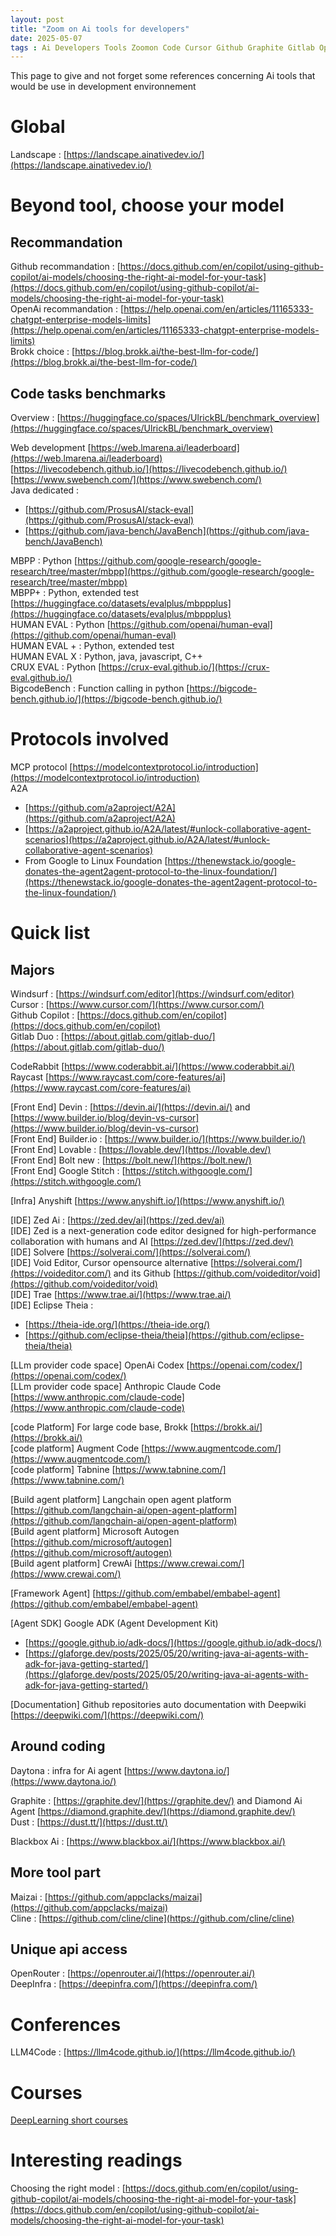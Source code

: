 ```yaml
---
layout: post
title: "Zoom on Ai tools for developers"
date: 2025-05-07
tags : Ai Developers Tools Zoomon Code Cursor Github Graphite Gitlab Openrouter Deepinfra Model Daytona Theia Trae Brokk Models Benchmark Augment Codex Openai Claude Deeplearning Diamond Graphite Mcp A2a
---
```


This page to give and not forget some references concerning Ai tools that would be use in development environnement

# Global

Landscape : [https://landscape.ainativedev.io/](https://landscape.ainativedev.io/)        

# Beyond tool, choose your model

## Recommandation     

Github recommandation : [https://docs.github.com/en/copilot/using-github-copilot/ai-models/choosing-the-right-ai-model-for-your-task](https://docs.github.com/en/copilot/using-github-copilot/ai-models/choosing-the-right-ai-model-for-your-task)     
OpenAi recommandation : [https://help.openai.com/en/articles/11165333-chatgpt-enterprise-models-limits](https://help.openai.com/en/articles/11165333-chatgpt-enterprise-models-limits)       
Brokk choice : [https://blog.brokk.ai/the-best-llm-for-code/](https://blog.brokk.ai/the-best-llm-for-code/)          

## Code tasks benchmarks       

Overview : [https://huggingface.co/spaces/UlrickBL/benchmark_overview](https://huggingface.co/spaces/UlrickBL/benchmark_overview)       

Web development [https://web.lmarena.ai/leaderboard](https://web.lmarena.ai/leaderboard)      
[https://livecodebench.github.io/](https://livecodebench.github.io/)     
[https://www.swebench.com/](https://www.swebench.com/)    
Java dedicated :   
* [https://github.com/ProsusAI/stack-eval](https://github.com/ProsusAI/stack-eval)      
* [https://github.com/java-bench/JavaBench](https://github.com/java-bench/JavaBench)       

MBPP : Python [https://github.com/google-research/google-research/tree/master/mbpp](https://github.com/google-research/google-research/tree/master/mbpp)     
MBPP+ : Python, extended test [https://huggingface.co/datasets/evalplus/mbppplus](https://huggingface.co/datasets/evalplus/mbppplus)        
HUMAN EVAL : Python [https://github.com/openai/human-eval](https://github.com/openai/human-eval)       
HUMAN EVAL + : Python, extended test      
HUMAN EVAL X : Python, java, javascript, C++     
CRUX EVAL : Python [https://crux-eval.github.io/](https://crux-eval.github.io/)     
BigcodeBench : Function calling in python [https://bigcode-bench.github.io/](https://bigcode-bench.github.io/)      

# Protocols involved

MCP protocol [https://modelcontextprotocol.io/introduction](https://modelcontextprotocol.io/introduction)         
A2A 
* [https://github.com/a2aproject/A2A](https://github.com/a2aproject/A2A)                
* [https://a2aproject.github.io/A2A/latest/#unlock-collaborative-agent-scenarios](https://a2aproject.github.io/A2A/latest/#unlock-collaborative-agent-scenarios)                 
* From Google to Linux Foundation [https://thenewstack.io/google-donates-the-agent2agent-protocol-to-the-linux-foundation/](https://thenewstack.io/google-donates-the-agent2agent-protocol-to-the-linux-foundation/)            

# Quick list

## Majors

Windsurf : [https://windsurf.com/editor](https://windsurf.com/editor)       
Cursor : [https://www.cursor.com/](https://www.cursor.com/)        
Github Copilot : [https://docs.github.com/en/copilot](https://docs.github.com/en/copilot)       
Gitlab Duo : [https://about.gitlab.com/gitlab-duo/](https://about.gitlab.com/gitlab-duo/)         

CodeRabbit [https://www.coderabbit.ai/](https://www.coderabbit.ai/)        
Raycast [https://www.raycast.com/core-features/ai](https://www.raycast.com/core-features/ai)        

[Front End] Devin : [https://devin.ai/](https://devin.ai/) and [https://www.builder.io/blog/devin-vs-cursor](https://www.builder.io/blog/devin-vs-cursor)      
[Front End] Builder.io : [https://www.builder.io/](https://www.builder.io/)        
[Front End] Lovable : [https://lovable.dev/](https://lovable.dev/)       
[Front End] Bolt new : [https://bolt.new/](https://bolt.new/)         
[Front End] Google Stitch : [https://stitch.withgoogle.com/](https://stitch.withgoogle.com/)     

[Infra] Anyshift [https://www.anyshift.io/](https://www.anyshift.io/)          

[IDE] Zed Ai : [https://zed.dev/ai](https://zed.dev/ai)      
[IDE] Zed is a next-generation code editor designed for high-performance collaboration with humans and AI [https://zed.dev/](https://zed.dev/)          
[IDE] Solvere [https://solverai.com/](https://solverai.com/)  
[IDE] Void Editor, Cursor opensource alternative [https://solverai.com/](https://voideditor.com/) and its Github [https://github.com/voideditor/void](https://github.com/voideditor/void)             
[IDE] Trae [https://www.trae.ai/](https://www.trae.ai/)          
[IDE] Eclipse Theia :      
* [https://theia-ide.org/](https://theia-ide.org/)     
* [https://github.com/eclipse-theia/theia](https://github.com/eclipse-theia/theia)              


[LLm provider code space] OpenAi Codex [https://openai.com/codex/](https://openai.com/codex/)           
[LLm provider code space] Anthropic Claude Code [https://www.anthropic.com/claude-code](https://www.anthropic.com/claude-code)          

[code Platform] For large code base, Brokk [https://brokk.ai/](https://brokk.ai/)      
[code platform] Augment Code [https://www.augmentcode.com/](https://www.augmentcode.com/)       
[code platform] Tabnine [https://www.tabnine.com/](https://www.tabnine.com/)       

[Build agent platform] Langchain open agent platform [https://github.com/langchain-ai/open-agent-platform](https://github.com/langchain-ai/open-agent-platform)        
[Build agent platform] Microsoft Autogen [https://github.com/microsoft/autogen](https://github.com/microsoft/autogen)       
[Build agent platform] CrewAi [https://www.crewai.com/](https://www.crewai.com/)        

[Framework Agent] [https://github.com/embabel/embabel-agent](https://github.com/embabel/embabel-agent)       

[Agent SDK]  Google ADK (Agent Development Kit)        
* [https://google.github.io/adk-docs/](https://google.github.io/adk-docs/)         
* [https://glaforge.dev/posts/2025/05/20/writing-java-ai-agents-with-adk-for-java-getting-started/](https://glaforge.dev/posts/2025/05/20/writing-java-ai-agents-with-adk-for-java-getting-started/)       

[Documentation] Github repositories auto documentation with Deepwiki [https://deepwiki.com/](https://deepwiki.com/)      


## Around coding

Daytona : infra for Ai agent [https://www.daytona.io/](https://www.daytona.io/)        

Graphite : [https://graphite.dev/](https://graphite.dev/) and Diamond Ai Agent [https://diamond.graphite.dev/](https://diamond.graphite.dev/)        
Dust : [https://dust.tt/](https://dust.tt/)         

Blackbox Ai : [https://www.blackbox.ai/](https://www.blackbox.ai/)        

## More tool part

Maizai : [https://github.com/appclacks/maizai](https://github.com/appclacks/maizai)            
Cline : [https://github.com/cline/cline](https://github.com/cline/cline)       

## Unique api access

OpenRouter : [https://openrouter.ai/](https://openrouter.ai/)         
DeepInfra : [https://deepinfra.com/](https://deepinfra.com/)        

# Conferences

LLM4Code : [https://llm4code.github.io/](https://llm4code.github.io/)        

# Courses

[DeepLearning short courses](https://www.deeplearning.ai/courses/?courses_date_desc%5BrefinementList%5D%5Bcourse_type%5D%5B0%5D=Short%20Courses&courses_date_desc%5BrefinementList%5D%5Btopic%5D%5B0%5D=AI%20in%20Software%20Development)      

# Interesting readings

Choosing the right model : [https://docs.github.com/en/copilot/using-github-copilot/ai-models/choosing-the-right-ai-model-for-your-task](https://docs.github.com/en/copilot/using-github-copilot/ai-models/choosing-the-right-ai-model-for-your-task)        
